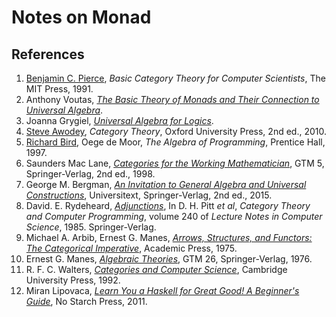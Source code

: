# Notes on Monad

##  References
1. [Benjamin C. Pierce](http://www.cis.upenn.edu/~bcpierce/), _Basic Category Theory for Computer Scientists_, The MIT Press, 1991.
1. Anthony Voutas, _[The Basic Theory of Monads and Their Connection to Universal Algebra](http://courses.cecs.anu.edu.au/courses/CS_PROJECTS/12S1/Reports/Anthony_Voutas_Report.pdf)_.
1. Joanna Grygiel, _[Universal Algebra for Logics](http://www.uni-log.org/joana.pdf)_.
1. [Steve Awodey](http://www.andrew.cmu.edu/user/awodey/), _Category Theory_, Oxford University Press, 2nd ed., 2010.
1. [Richard Bird](http://www.cs.ox.ac.uk/richard.bird/), Oege de Moor, _The Algebra of Programming_, Prentice Hall, 1997.
1. Saunders Mac Lane, _[Categories for the Working Mathematician](https://link.springer.com/book/10.1007/978-1-4757-4721-8)_, GTM 5, Springer-Verlag, 2nd ed., 1998.
1. George M. Bergman, _[An Invitation to General Algebra and Universal Constructions](http://www.springer.com/mathematics/algebra/book/978-3-319-11477-4)_, Universitext, Springer-Verlag, 2nd ed., 2015.
1. David. E. Rydeheard, _[Adjunctions](https://link.springer.com/chapter/10.1007/3-540-17162-2_116)_, In D. H. Pitt _et al_, _Category Theory and Computer Programming_, volume 240 of _Lecture Notes in Computer Science_, 1985. Springer-Verlag.
1. Michael A. Arbib, Ernest G. Manes, _[Arrows, Structures, and Functors: The Categorical Imperative](https://www.amazon.com/Arrows-Structures-Functors-Categorical-Imperative/dp/0120590603)_, Academic Press, 1975.
1. Ernest G. Manes, _[Algebraic Theories](http://www.springer.com/gp/book/9781461298625)_, GTM 26, Springer-Verlag, 1976.
1. R. F. C. Walters, _[Categories and Computer Science](https://www.cambridge.org/core/books/categories-and-computer-science/203EBBEE29BEADB035C9DD80191E67B1)_, Cambridge University Press, 1992.
1. Miran Lipovaca, _[Learn You a Haskell for Great Good! A Beginner's Guide](http://learnyouahaskell.com/)_, No Starch Press, 2011.
